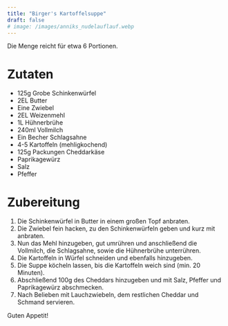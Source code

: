 ```yaml
---
title: "Birger's Kartoffelsuppe"
draft: false
# image: /images/anniks_nudelauflauf.webp
---
```


Die Menge reicht für etwa 6 Portionen.

# Zutaten
- 125g ⁠Grobe Schinkenwürfel  
- ⁠2EL Butter 
- ⁠Eine Zwiebel
- ⁠2EL Weizenmehl 
- ⁠1L Hühnerbrühe 
- ⁠240ml Vollmilch 
- ⁠Ein Becher Schlagsahne 
- ⁠4-5 Kartoffeln (mehligkochend)
- ⁠125g Packungen Cheddarkäse
- Paprikagewürz
- Salz
- Pfeffer 

# Zubereitung
1. Die ⁠Schinkenwürfel in Butter in einem großen Topf anbraten.
2. Die Zwiebel fein hacken, zu den Schinkenwürfeln geben und kurz mit anbraten.
3. Nun das ⁠Mehl hinzugeben, gut umrühren und anschließend die ⁠Vollmilch, die Schlagsahne, sowie die Hühnerbrühe unterrühren.
4. Die ⁠Kartoffeln in Würfel schneiden und ebenfalls hinzugeben.
5. Die Suppe köcheln lassen, bis die Kartoffeln weich sind (min. 20 Minuten).
6. Abschließend ⁠100g des Cheddars hinzugeben und mit Salz, Pfeffer und Paprikagewürz abschmecken.
8. Nach Belieben ⁠mit Lauchzwiebeln, dem restlichen Cheddar und Schmand servieren.

Guten Appetit!
